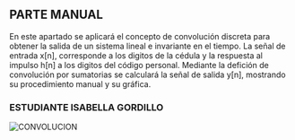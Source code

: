 PARTE MANUAL
---------------
En este apartado se aplicará el concepto de convolución discreta para obtener la salida de un sistema lineal e invariante en el tiempo. La señal de entrada x[n], corresponde a los digitos de la cédula y la respuesta al impulso h[n] a los digitos del código personal. Mediante la defición de convolución por sumatorias se calculará la señal de salida y[n], mostrando su procedimiento manual y su gráfica. 

### ESTUDIANTE ISABELLA GORDILLO

![CONVOLUCION](https://github.com/TomasCobos-rgb/INFORME-2-LAB-SE-ALES-/blob/main/Im%C3%A1genes%20Parte%20A/Parte%20A%201.jpg?raw=true)
